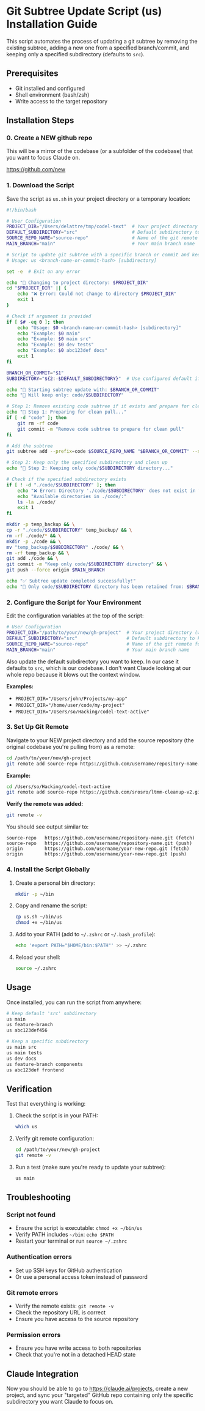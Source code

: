 # Git Subtree Update Script (us) Installation Guide

This script automates the process of updating a git subtree by removing the existing subtree, adding a new one from a specified branch/commit, and keeping only a specified subdirectory (defaults to `src`).

## Prerequisites

- Git installed and configured
- Shell environment (bash/zsh)
- Write access to the target repository

## Installation Steps

### 0. Create a NEW github repo
This will be a mirror of the codebase (or a subfolder of the codebase) that you want to focus Claude on.

https://github.com/new

### 1. Download the Script

Save the script as `us.sh` in your project directory or a temporary location:

```bash
#!/bin/bash

# User Configuration
PROJECT_DIR="/Users/delattre/tmp/codel-text"  # Your project directory (where you want to overwrite main)
DEFAULT_SUBDIRECTORY="src"                    # Default subdirectory to keep (if not specified)
SOURCE_REPO_NAME="source-repo"                # Name of the git remote for the source repo (where we pull FROM)
MAIN_BRANCH="main"                            # Your main branch name

# Script to update git subtree with a specific branch or commit and keep only a specified subdirectory
# Usage: us <branch-name-or-commit-hash> [subdirectory]

set -e  # Exit on any error

echo "📂 Changing to project directory: $PROJECT_DIR"
cd "$PROJECT_DIR" || {
    echo "❌ Error: Could not change to directory $PROJECT_DIR"
    exit 1
}

# Check if argument is provided
if [ $# -eq 0 ]; then
    echo "Usage: $0 <branch-name-or-commit-hash> [subdirectory]"
    echo "Example: $0 main"
    echo "Example: $0 main src"
    echo "Example: $0 dev tests"
    echo "Example: $0 abc123def docs"
    exit 1
fi

BRANCH_OR_COMMIT="$1"
SUBDIRECTORY="${2:-$DEFAULT_SUBDIRECTORY}"  # Use configured default if no subdirectory specified

echo "🔄 Starting subtree update with: $BRANCH_OR_COMMIT"
echo "📁 Will keep only: code/$SUBDIRECTORY"

# Step 1: Remove existing code subtree if it exists and prepare for clean pull
echo "📝 Step 1: Preparing for clean pull..."
if [ -d "code" ]; then
    git rm -rf code
    git commit -m "Remove code subtree to prepare for clean pull"
fi

# Add the subtree
git subtree add --prefix=code $SOURCE_REPO_NAME "$BRANCH_OR_COMMIT" --squash

# Step 2: Keep only the specified subdirectory and clean up
echo "📝 Step 2: Keeping only code/$SUBDIRECTORY directory..."

# Check if the specified subdirectory exists
if [ ! -d "./code/$SUBDIRECTORY" ]; then
    echo "❌ Error: Directory './code/$SUBDIRECTORY' does not exist in the subtree"
    echo "Available directories in ./code/:"
    ls -la ./code/
    exit 1
fi

mkdir -p temp_backup && \
cp -r "./code/$SUBDIRECTORY" temp_backup/ && \
rm -rf ./code/* && \
mkdir -p ./code && \
mv "temp_backup/$SUBDIRECTORY" ./code/ && \
rm -rf temp_backup && \
git add ./code && \
git commit -m "Keep only code/$SUBDIRECTORY directory" && \
git push --force origin $MAIN_BRANCH

echo "✅ Subtree update completed successfully!"
echo "📁 Only code/$SUBDIRECTORY directory has been retained from: $BRANCH_OR_COMMIT" 
```

### 2. Configure the Script for Your Environment

Edit the configuration variables at the top of the script:

```bash
# User Configuration
PROJECT_DIR="/path/to/your/new/gh-project"  # Your project directory (where you want to overwrite main)
DEFAULT_SUBDIRECTORY="src"                  # Default subdirectory to keep (if not specified)
SOURCE_REPO_NAME="source-repo"              # Name of the git remote for the source repo (where we pull FROM)
MAIN_BRANCH="main"                          # Your main branch name
```

Also update the default subdirectory you want to keep.  In our case it defaults to `src`, which is our codebase. I don't want Claude looking at our whole repo because it blows out the context window.

**Examples:**
- `PROJECT_DIR="/Users/john/Projects/my-app"`
- `PROJECT_DIR="/home/user/code/my-project"`
- `PROJECT_DIR="/Users/so/Hacking/codel-text-active"`

### 3. Set Up Git Remote

Navigate to your NEW project directory and add the source repository (the original codebase you're pulling from) as a remote:

```bash
cd /path/to/your/new/gh-project
git remote add source-repo https://github.com/username/repository-name.git
```

**Example:**
```bash
cd /Users/so/Hacking/codel-text-active
git remote add source-repo https://github.com/srosro/ltmm-cleanup-v2.git
```

**Verify the remote was added:**
```bash
git remote -v
```

You should see output similar to:
```
source-repo   https://github.com/username/repository-name.git (fetch)
source-repo   https://github.com/username/repository-name.git (push)
origin        https://github.com/username/your-new-repo.git (fetch)
origin        https://github.com/username/your-new-repo.git (push)
```

### 4. Install the Script Globally

1. Create a personal bin directory:
   ```bash
   mkdir -p ~/bin
   ```

2. Copy and rename the script:
   ```bash
   cp us.sh ~/bin/us
   chmod +x ~/bin/us
   ```

3. Add to your PATH (add to `~/.zshrc` or `~/.bash_profile`):
   ```bash
   echo 'export PATH="$HOME/bin:$PATH"' >> ~/.zshrc
   ```

4. Reload your shell:
   ```bash
   source ~/.zshrc
   ```

## Usage

Once installed, you can run the script from anywhere:

```bash
# Keep default 'src' subdirectory
us main
us feature-branch
us abc123def456

# Keep a specific subdirectory
us main src
us main tests
us dev docs
us feature-branch components
us abc123def frontend
```

## Verification

Test that everything is working:

1. Check the script is in your PATH:
   ```bash
   which us
   ```

2. Verify git remote configuration:
   ```bash
   cd /path/to/your/new/gh-project
   git remote -v
   ```

3. Run a test (make sure you're ready to update your subtree):
   ```bash
   us main
   ```

## Troubleshooting

### Script not found
- Ensure the script is executable: `chmod +x ~/bin/us`
- Verify PATH includes `~/bin`: `echo $PATH`
- Restart your terminal or run `source ~/.zshrc`

### Authentication errors
- Set up SSH keys for GitHub authentication
- Or use a personal access token instead of password

### Git remote errors
- Verify the remote exists: `git remote -v`
- Check the repository URL is correct
- Ensure you have access to the source repository

### Permission errors
- Ensure you have write access to both repositories
- Check that you're not in a detached HEAD state

## Claude Integration

Now you should be able to go to https://claude.ai/projects, create a new project, and sync your "targeted" GitHub repo containing only the specific subdirectory you want Claude to focus on.